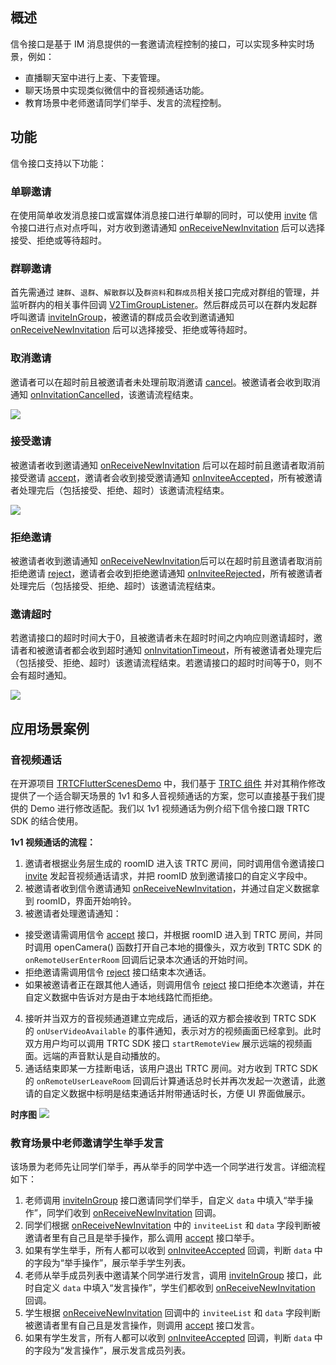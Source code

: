 ## 概述
信令接口是基于 IM 消息提供的一套邀请流程控制的接口，可以实现多种实时场景，例如：
- 直播聊天室中进行上麦、下麦管理。
- 聊天场景中实现类似微信中的音视频通话功能。
- 教育场景中老师邀请同学们举手、发言的流程控制。

## 功能 
信令接口支持以下功能：
### 单聊邀请
在使用简单收发消息接口或富媒体消息接口进行单聊的同时，可以使用 [invite](../../../api/v2timsignalingmanager/invite.md) 信令接口进行点对点呼叫，对方收到邀请通知 [onReceiveNewInvitation](../../../api/callbacks/onreceivenewinvitationcallback.md) 后可以选择接受、拒绝或等待超时。

### 群聊邀请
首先需通过 `建群`、`退群`、`解散群`以及`群资料`和`群成员`相关接口完成对群组的管理，并监听群内的相关事件回调 [V2TimGroupListener](../../../api/keyClass/listener/v2timgrouplistener.md)。然后群成员可以在群内发起群呼叫邀请 [inviteInGroup](../../../api/v2timsignalingmanager/inviteingroup.md)，被邀请的群成员会收到邀请通知 [onReceiveNewInvitation](../../../api/callbacks/onreceivenewinvitationcallback.md) 后可以选择接受、拒绝或等待超时。
### 取消邀请
邀请者可以在超时前且被邀请者未处理前取消邀请 [cancel](../../../api/v2timsignalingmanager/cancel.md)。被邀请者会收到取消通知 [onInvitationCancelled](../../../api/callbacks/oninvitationcancelledcallback.md)，该邀请流程结束。

![](https://qcloudimg.tencent-cloud.cn/raw/329f9386b56c265f80451c5ee05bcba5.png)

### 接受邀请
被邀请者收到邀请通知 [onReceiveNewInvitation](../../../api/callbacks/onreceivenewinvitationcallback.md) 后可以在超时前且邀请者取消前接受邀请 [accept](../../../api/v2timsignalingmanager/accept.md)，邀请者会收到接受邀请通知 [onInviteeAccepted](../../../api/callbacks/oninviteeacceptedcallback.md)，所有被邀请者处理完后（包括接受、拒绝、超时）该邀请流程结束。

![](https://qcloudimg.tencent-cloud.cn/raw/90c2884f71a358d271c3543dc27a387f.png)

### 拒绝邀请
被邀请者收到邀请通知 [onReceiveNewInvitation](../../../api/callbacks/onreceivenewinvitationcallback.md)后可以在超时前且邀请者取消前拒绝邀请 [reject](../../../api/v2timsignalingmanager/reject.md)，邀请者会收到拒绝邀请通知 [onInviteeRejected](../../../api/callbacks/oninviteerejectedcallback.md)，所有被邀请者处理完后（包括接受、拒绝、超时）该邀请流程结束。
### 邀请超时
若邀请接口的超时时间大于0，且被邀请者未在超时时间之内响应则邀请超时，邀请者和被邀请者都会收到超时通知 [onInvitationTimeout](../../../api/callbacks/oninvitationtimeoutcallback.md)，所有被邀请者处理完后（包括接受、拒绝、超时）该邀请流程结束。若邀请接口的超时时间等于0，则不会有超时通知。

![](https://qcloudimg.tencent-cloud.cn/raw/956ddcd6218453a86e5c3cdef83d9a06.png)

## 应用场景案例
### 音视频通话
在开源项目 [TRTCFlutterScenesDemo](https://github.com/tencentyun/TRTCFlutterScenesDemo) 中，我们基于 [TRTC 组件](https://cloud.tencent.com/document/product/647/56295) 并对其稍作修改提供了一个适合聊天场景的 1v1 和多人音视频通话的方案，您可以直接基于我们提供的 Demo 进行修改适配。我们以 1v1 视频通话为例介绍下信令接口跟 TRTC SDK 的结合使用。

**1v1 视频通话的流程：**
1. 邀请者根据业务层生成的 roomID 进入该 TRTC 房间，同时调用信令邀请接口 [invite](../../../api/v2timsignalingmanager/invite.md) 发起音视频通话请求，并把 roomID 放到邀请接口的自定义字段中。
2. 被邀请者收到信令邀请通知 [onReceiveNewInvitation](../../../api/callbacks/onreceivenewinvitationcallback.md)，并通过自定义数据拿到 roomID，界面开始响铃。
3. 被邀请者处理邀请通知：
 - 接受邀请需调用信令 [accept](../../../api/v2timsignalingmanager/accept.md) 接口，并根据 roomID 进入到 TRTC 房间，并同时调用 openCamera() 函数打开自己本地的摄像头，双方收到 TRTC SDK 的 `onRemoteUserEnterRoom` 回调后记录本次通话的开始时间。
 - 拒绝邀请需调用信令 [reject](../../../api/v2timsignalingmanager/reject.md) 接口结束本次通话。
 - 如果被邀请者正在跟其他人通话，则调用信令 [reject](../../../api/v2timsignalingmanager/reject.md) 接口拒绝本次邀请，并在自定义数据中告诉对方是由于本地线路忙而拒绝。
4. 接听并当双方的音视频通道建立完成后，通话的双方都会接收到 TRTC SDK 的 `onUserVideoAvailable` 的事件通知，表示对方的视频画面已经拿到。此时双方用户均可以调用 TRTC SDK 接口 `startRemoteView` 展示远端的视频画面。远端的声音默认是自动播放的。
5. 通话结束即某一方挂断电话，该用户退出 TRTC 房间。对方收到 TRTC SDK 的 `onRemoteUserLeaveRoom` 回调后计算通话总时长并再次发起一次邀请，此邀请的自定义数据中标明是结束通话并附带通话时长，方便 UI 界面做展示。

**时序图**
![](https://qcloudimg.tencent-cloud.cn/raw/71bc2af7725ea31b16fa22e51e96b7bd.png)

### 教育场景中老师邀请学生举手发言
该场景为老师先让同学们举手，再从举手的同学中选一个同学进行发言。详细流程如下：
1. 老师调用 [inviteInGroup](../../../api/v2timsignalingmanager/inviteingroup.md) 接口邀请同学们举手，自定义 `data` 中填入“举手操作”，同学们收到 [onReceiveNewInvitation](../../../api/callbacks/onreceivenewinvitationcallback.md) 回调。
2. 同学们根据 [onReceiveNewInvitation](../../../api/callbacks/onreceivenewinvitationcallback.md) 中的 `inviteeList` 和 `data` 字段判断被邀请者里有自己且是举手操作，那么调用  [accept](../../../api/v2timsignalingmanager/accept.md) 接口举手。
3. 如果有学生举手，所有人都可以收到 [onInviteeAccepted](../../../api/callbacks/oninviteeacceptedcallback.md) 回调，判断 `data` 中的字段为“举手操作”，展示举手学生列表。
4. 老师从举手成员列表中邀请某个同学进行发言，调用  [inviteInGroup](../../../api/v2timsignalingmanager/inviteingroup.md) 接口，此时自定义 `data` 中填入“发言操作”，学生们都收到 [onReceiveNewInvitation](../../../api/callbacks/onreceivenewinvitationcallback.md) 回调。
5. 学生根据  [onReceiveNewInvitation](../../../api/callbacks/onreceivenewinvitationcallback.md) 回调中的 `inviteeList` 和 `data` 字段判断被邀请者里有自己且是发言操作，则调用 [accept](../../../api/v2timsignalingmanager/accept.md) 接口发言。
6. 如果有学生发言，所有人都可以收到  [onInviteeAccepted](../../../api/callbacks/oninviteeacceptedcallback.md) 回调，判断 `data` 中的字段为“发言操作”，展示发言成员列表。
